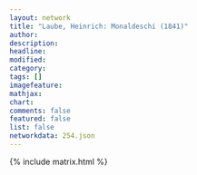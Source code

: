 ```yaml
---
layout: network
title: "Laube, Heinrich: Monaldeschi (1841)"
author:
description:
headline:
modified:
category:
tags: []
imagefeature: 
mathjax: 
chart: 
comments: false
featured: false
list: false
networkdata: 254.json
---
```

{% include matrix.html %}
